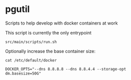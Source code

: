 pgutil
======
Scripts to help develop with docker containers at work

This script is currently the only entrypoint
```
src/main/scripts/run.sh
```


Optionally increase the base container size:

`cat /etc/default/docker`

```
DOCKER_OPTS="--dns 8.8.8.8 --dns 8.8.4.4 --storage-opt dm.basesize=50G"
```
